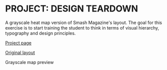 # PROJECT: DESIGN TEARDOWN
A grayscale heat map version of Smash Magazine's layout. The goal for this exercise is to start training the student to think in terms of visual hierarchy, typography and design principles.

[Project page](https://www.theodinproject.com/courses/html5-and-css3/lessons/design-teardown)

[Original layout](https://web.archive.org/web/20180430214437/https://www.smashingmagazine.com/)

Grayscale map preview